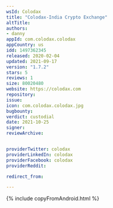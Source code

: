 ```yaml
---
wsId: Colodax
title: "Colodax-India Crypto Exchange"
altTitle: 
authors:
- danny
appId: com.colodax.colodax
appCountry: us
idd: 1497362345
released: 2020-02-04
updated: 2021-09-17
version: "1.7.2"
stars: 5
reviews: 1
size: 80020480
website: https://colodax.com
repository: 
issue: 
icon: com.colodax.colodax.jpg
bugbounty: 
verdict: custodial
date: 2021-10-25
signer: 
reviewArchive:


providerTwitter: colodax
providerLinkedIn: colodax
providerFacebook: colodax
providerReddit: 

redirect_from:

---
```

{% include copyFromAndroid.html %}
